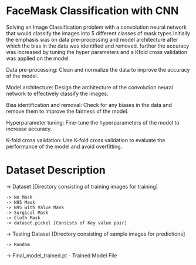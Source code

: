 # FaceMask Classification with CNN

Solving an Image Classification problem with a convolution neural network that would classify the images into 5 different classes of mask types.Initially the emphasis was on data pre-processing and model architecture after which the bias in the data was identified and removed. further the accuracy was increased by tuning the hyper parameters and a Kfold cross validation was applied on the model.

Data pre-processing: Clean and normalize the data to improve the accuracy of the model.

Model architecture: Design the architecture of the convolution neural network to effectively classify the images.

Bias identification and removal: Check for any biases in the data and remove them to improve the fairness of the model.

Hyperparameter tuning: Fine-tune the hyperparameters of the model to increase accuracy.

K-fold cross validation: Use K-fold cross validation to evaluate the performance of the model and avoid overfitting.

# Dataset Description
-> Dataset [Directory consisting of training images for training]

	-> No Mask
	-> N95 Mask
	-> N95 with Valve Mask
	-> Surgical Mask
	-> Cloth Mask 
	-> dataset.pickel [Consists of Key value pair]

-> Testing Dataset [Directory consisting of sample images for predictions]

	-> Random

-> Final_model_trained.pt 		- Trained Model File 
